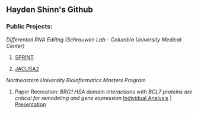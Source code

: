 ## Hayden Shinn's Github

### Public Projects:

_Differential RNA Ediitng (Schrauwen Lab - Columbia University Medical Center)_ 

1) [SPRINT](https://github.com/ischrauwen-lab/Biorepository/tree/6fde6f27e2cc8d3036b94e31846717e3ec4a1d2d/RNAseq_Analysis/Differential_Editing/SPRINT)

2) [JACUSA2](https://github.com/ischrauwen-lab/Biorepository/tree/6fde6f27e2cc8d3036b94e31846717e3ec4a1d2d/RNAseq_Analysis/Differential_Editing/JACUSA2)


_Northeastern University Bioinformatics Masters Program_

1) Paper Recreation: _BRG1 HSA domain interactions with BCL7 proteins are critical for remodeling and gene expression_
[Individual Analysis]() | [Presentation](https://github.com/haydenshinn/haydenshinn/blob/678552653339a001e52861eb4be7f1f440039356/BINF6310%20Group%203%20Final%20Presentation.pdf)
